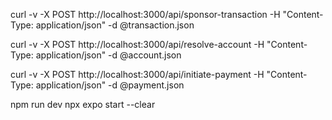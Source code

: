 curl -v -X POST http://localhost:3000/api/sponsor-transaction -H "Content-Type: application/json" -d @transaction.json

curl -v -X POST http://localhost:3000/api/resolve-account -H "Content-Type: application/json" -d @account.json

curl -v -X POST http://localhost:3000/api/initiate-payment -H "Content-Type: application/json" -d @payment.json

npm run dev
npx expo start --clear